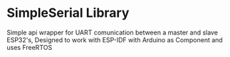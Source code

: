# SimpleSerial Library

Simple api wrapper for UART comunication between a master and slave ESP32's, Designed to work with ESP-IDF with Arduino as Component and uses FreeRTOS
